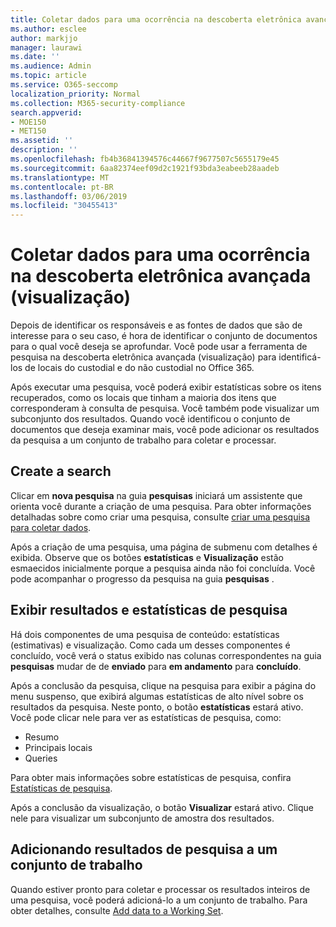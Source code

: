```yaml
---
title: Coletar dados para uma ocorrência na descoberta eletrônica avançada (visualização)
ms.author: esclee
author: markjjo
manager: laurawi
ms.date: ''
ms.audience: Admin
ms.topic: article
ms.service: O365-seccomp
localization_priority: Normal
ms.collection: M365-security-compliance
search.appverid:
- MOE150
- MET150
ms.assetid: ''
description: ''
ms.openlocfilehash: fb4b36841394576c44667f9677507c5655179e45
ms.sourcegitcommit: 6aa82374eef09d2c1921f93bda3eabeeb28aadeb
ms.translationtype: MT
ms.contentlocale: pt-BR
ms.lasthandoff: 03/06/2019
ms.locfileid: "30455413"
---
```

# <a name="collect-data-for-a-case-in-advanced-ediscovery-preview"></a>Coletar dados para uma ocorrência na descoberta eletrônica avançada (visualização)

Depois de identificar os responsáveis e as fontes de dados que são de interesse para o seu caso, é hora de identificar o conjunto de documentos para o qual você deseja se aprofundar. Você pode usar a ferramenta de pesquisa na descoberta eletrônica avançada (visualização) para identificá-los de locais do custodial e do não custodial no Office 365.

Após executar uma pesquisa, você poderá exibir estatísticas sobre os itens recuperados, como os locais que tinham a maioria dos itens que corresponderam à consulta de pesquisa. Você também pode visualizar um subconjunto dos resultados. Quando você identificou o conjunto de documentos que deseja examinar mais, você pode adicionar os resultados da pesquisa a um conjunto de trabalho para coletar e processar.

## <a name="create-a-search"></a>Create a search

Clicar em **nova pesquisa** na guia **pesquisas** iniciará um assistente que orienta você durante a criação de uma pesquisa. Para obter informações detalhadas sobre como criar uma pesquisa, consulte [criar uma pesquisa para coletar dados](create-search-to-collect-data.md).

Após a criação de uma pesquisa, uma página de submenu com detalhes é exibida. Observe que os botões **estatísticas** e **Visualização** estão esmaecidos inicialmente porque a pesquisa ainda não foi concluída. Você pode acompanhar o progresso da pesquisa na guia **pesquisas** .

## <a name="view-search-results-and-statistics"></a>Exibir resultados e estatísticas de pesquisa
Há dois componentes de uma pesquisa de conteúdo: estatísticas (estimativas) e visualização. Como cada um desses componentes é concluído, você verá o status exibido nas colunas correspondentes na guia **pesquisas** mudar de de **enviado** para **em andamento** para **concluído**.

Após a conclusão da pesquisa, clique na pesquisa para exibir a página do menu suspenso, que exibirá algumas estatísticas de alto nível sobre os resultados da pesquisa. Neste ponto, o botão **estatísticas** estará ativo. Você pode clicar nele para ver as estatísticas de pesquisa, como:

- Resumo
- Principais locais
- Queries

Para obter mais informações sobre estatísticas de pesquisa, confira [Estatísticas de pesquisa](search-statistics.md).

Após a conclusão da visualização, o botão **Visualizar** estará ativo. Clique nele para visualizar um subconjunto de amostra dos resultados.

## <a name="adding-search-results-to-a-working-set"></a>Adicionando resultados de pesquisa a um conjunto de trabalho

Quando estiver pronto para coletar e processar os resultados inteiros de uma pesquisa, você poderá adicioná-lo a um conjunto de trabalho. Para obter detalhes, consulte [Add data to a Working Set](add-data-to-working-set.md). 